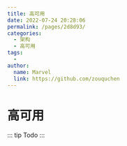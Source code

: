 ```yaml
---
title: 高可用
date: 2022-07-24 20:28:06
permalink: /pages/2d8d93/
categories:
  - 架构
  - 高可用
tags:
  - 
author: 
  name: Marvel
  link: https://github.com/zouquchen
---
```


# 高可用

::: tip Todo
:::